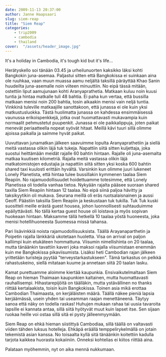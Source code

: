 ```yaml
---
date: 2009-11-13 20:37:00
author: Janne Haapsaari
slug: siem-reap
title: "Siem Reap"
categories:
    - trip2009
    - cambodia
    - thailand
cover:  "/assets/header_image.jpg"
---
```


It's a holiday in Cambodia, it's tough kid but it's life...

Herätyskello soi tänään 03.45 ja urheilunuorten kaksikko läksi kohti Bangkokin
juna-asemaa. Paljastui sitten että Bangkokissa ei suinkaan aina ole ruuhkaa,
vaan muun muassa aamu neljältä taksillä päräyttää Khao Sanin huudeilta
juna-asemalle noin viiteen minuuttiin. No eipä tässä mitään, ostettiin liput
aamujunaan kohti Aranyaprathetia. Matkaan kuluu noin kuusi tuntia ja hintaa
matkalle tuli 48 bahtia. Ei paha kun vertaa, että bussilla matkaan menisi noin
200 bahtia, tosin aikaakin menisi vain neljä tuntia. Vinkkinä tuleville
matkaajille sanottakoon, että junassa ei ole kuin yksi matkustusluokka. Tästä
huolimatta junassa on kahdessa ensimmäisessä vaunussa erikoispenkkejä, jotka
ovat huomattavasti mukavampia kuin normaalit pehmustetut puupenkit. Junassa ei
ole paikkalippuja, joten paikat menevät periaatteella nopeat syövät hitaat.
Meillä kävi tuuri sillä olimme ajoissa paikalla ja saimme hyvät paikat.

Uuvuttavan junamatkan jälkeen saavuimme lopulta Aranyaprathetiin ja siellä
meitä vastassa olikin läjä tuk tukeja. Napattiin siitä sitten kuljettaja, joka
suostui heittämään meidät rajalle 60 bahtin hintaan. Rajalle oli juna-asemalta
matkaa kuutisen kilometriä. Rajalla meitä vastassa olikin läjä
matkatoimistojen edustajia ja napattiin siitä sitten yksi koska 600 bahtin
shared taxi kuulosti erittäin hyvältä. Varsinkin kun olimme juuri lukeneet
Lonely Planetista, että hintaa tulee bussillakin kymmenen taalaa Siem Reapiin.
No rajamuodollisuudet hoidettuamme totesimme, että Lonely Planetissa oli
todella vanhaa tietoa. Nykyään rajalta pääsee suoraan shared taxilla Siem
Reapiin hintaan 12 taalaa. No eipä siinä paljoa hävitty ja taksikyytikin oli
mukava. Seurana meillä oli eräs ruotsalaisnainen ja aussi Geoff. Päästiin
taksilla Siem Reapiin ja keskustaan tuk tukilla. Tuk Tuk kuski suositteli
meille erästä guest housea, johon luonnollisesti suhtauduimme epäilyttävästi.
No tällä kertaa guest house oli loistava ja myös sopivan huokeaan hintaan.
Maksamme tällä hetkellä 10 taalaa yöstä huoneesta, joka menisi
hotellihuoneesta Suomessa missä tahansa.

Pari lisävinkkiä noista rajamuodollisuuksista. Täällä Arayanaparthetin ja
Poipetin rajalla länkkäriä ukotetaan huoletta. Visa on arrival on paljon
kalliimpi kuin etukäteen hommattuna. Viisumin nimellishinta on 20 taalaa,
mutta tänäänkin tavattiin kaveri joka maksoi rajalla viisumistaan enemmän kuin
me Bangkokissa pikaviisumista. Lisäksi heti Cambodian rajan jälkeen yrittetään
turisteja pyytää "terveystarkastukseen". Tämä tarkastus on pelkkä
rahastuskeino, siellä mitataan kuume ja annetaan siitä 20 taalan lasku.

Kamat purettuamme aloimme kiertää kaupunkia. Ensivaikutelmaltaan Siem Reap on
hieman Thaimaan kaupunkien kaltainen, mutta huomattavasti rauhallisempi.
Hihastarepijöitä on täälläkin, mutta ystävällinen no thanks riittää
kertalaakista, toisin kuin Bangkokissa. Toinen asia mikä erottaa Cambodian
Thaimaasta, on kerjäläisten määrä. Täällä näkee pieniä lapsia kerjäämässä,
usein yhden tai useamman raajan menettäneenä. Täytyy sanoa että näky on
todella raskas! Huhujen mukaan rahaa tai uusia tavaroita lapsille ei kannata
antaa, sillä siitä hyötyvät muut kuin lapset itse. Sen sijaan ruokaa heille
voi ostaa sillä sitä ei pysty jälleenmyymään.

Siem Reap on ehkä hieman siistittyä Cambodiaa, sillä täällä on valtavasti
viiden tähden luksus hotelleja. Ehkäpä eräällä temppelirykelmällä on jotain
tekemistä asian kanssa. No toisaalta kyllä sitä tänäänkin koitettiin kadulla
tarjota kaikkea huorasta kokaiiniin. Onneksi kohtelias ei kiitos riittää aina.

Palataan myöhemmin, nyt on aika mennä nukkumaan.
